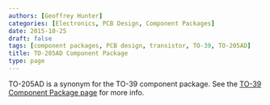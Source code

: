 ```yaml
---
authors: [Geoffrey Hunter]
categories: [Electronics, PCB Design, Component Packages]
date: 2015-10-25
draft: false
tags: [component packages, PCB design, transistor, TO-39, TO-205AD]
title: TO-205AD Component Package
type: page
---
```


TO-205AD is a synonym for the TO-39 component package. See the [TO-39 Component Package page](../to-39-component-package) for more info.

